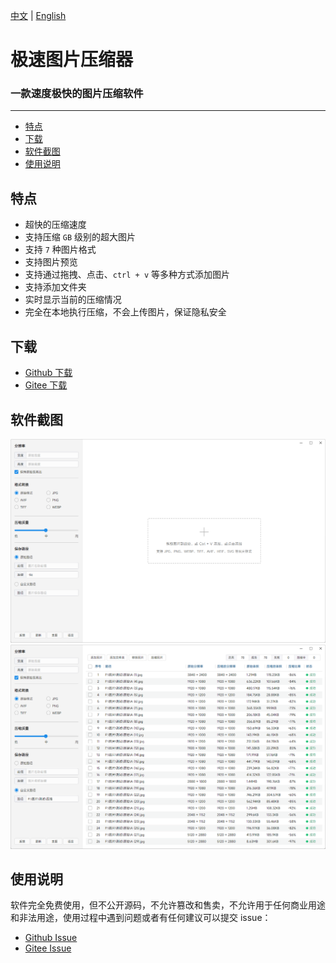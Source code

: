 [中文](README.md) | [English](README.en.md)

# 极速图片压缩器
### 一款速度极快的图片压缩软件

<hr>

- [特点](#feature)
- [下载](#download)
- [软件截图](#screenshot)
- [使用说明](#explain)


<h2 id="#feature">特点</h2>

- 超快的压缩速度
- 支持压缩 `GB` 级别的超大图片
- 支持 `7` 种图片格式
- 支持图片预览
- 支持通过拖拽、点击、`ctrl + v` 等多种方式添加图片
- 支持添加文件夹
- 实时显示当前的压缩情况
- 完全在本地执行压缩，不会上传图片，保证隐私安全


<h2 id="#download">下载</h2>

- [Github 下载](https://github.com/Dreamer365/TopspeedImageCompressor/TopspeedImageCompressor.exe)
- [Gitee 下载](https://gitee.com/dreamer365/topspeed-image-compressor/blob/master/TopspeedImageCompressor.exe)
    

<h2 id="#screenshot">软件截图</h2>

![截图](screenshot/win-cn-1.png)
![截图](screenshot/win-cn-2.png)


<h2 id="#explain">使用说明</h2>

软件完全免费使用，但不公开源码，不允许篡改和售卖，不允许用于任何商业用途和非法用途，使用过程中遇到问题或者有任何建议可以提交 issue：

- [Github Issue](https://github.com/Dreamer365/TopspeedImageCompressor/issues)
- [Gitee Issue](https://gitee.com/dreamer365/topspeed-image-compressor/issues)